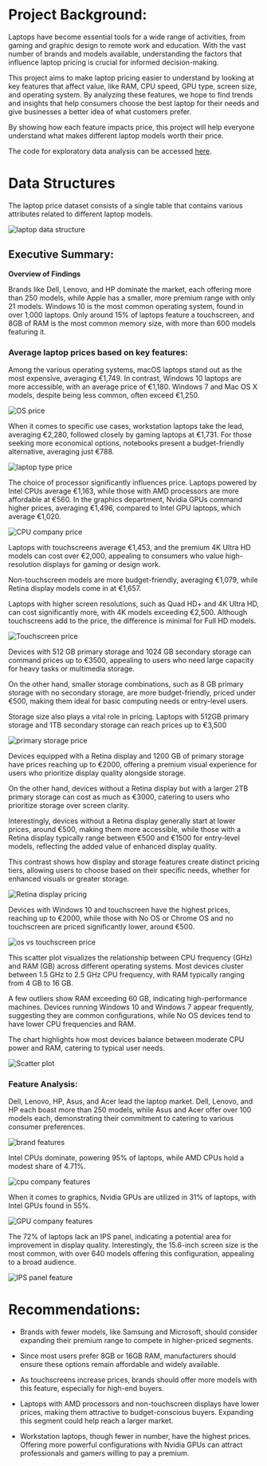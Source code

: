 # Project Background:

Laptops have become essential tools for a wide range of activities, from gaming and graphic design to remote work and education. With the vast number of brands and models available, understanding the factors that influence laptop pricing is crucial for informed decision-making.

This project aims to make laptop pricing easier to understand by looking at key features that affect value, like RAM, CPU speed, GPU type, screen size, and operating system. By analyzing these features, we hope to find trends and insights that help consumers choose the best laptop for their needs and give businesses a better idea of what customers prefer. 

By showing how each feature impacts price, this project will help everyone understand what makes different laptop models worth their price.

The code for exploratory data analysis can be accessed [here](/Exploratory_analysis.ipynb).

# Data Structures

The laptop price dataset consists of a single table that contains various attributes related to different laptop models.

![laptop data structure](/Laptop%20data%20structure.jpg)

## Executive Summary:

**Overview of Findings** 

Brands like Dell, Lenovo, and HP dominate the market, each offering more than 250 models, while Apple has a smaller, more premium range with only 21 models. Windows 10 is the most common operating system, found in over 1,000 laptops. Only around 15% of laptops feature a touchscreen, and 8GB of RAM is the most common memory size, with more than 600 models featuring it.




### Average laptop prices based on key features:

Among the various operating systems, macOS laptops stand out as the most expensive, averaging €1,749. In contrast, Windows 10 laptops are more accessible, with an average price of €1,180. Windows 7 and Mac OS X models, despite being less common, often exceed €1,250.

![OS price](/image.png)

When it comes to specific use cases, workstation laptops take the lead, averaging €2,280, followed closely by gaming laptops at €1,731. For those seeking more economical options, notebooks present a budget-friendly alternative, averaging just €788.

![laptop type price](/image-1.png)

The choice of processor significantly influences price. Laptops powered by Intel CPUs average €1,163, while those with AMD processors are more affordable at €560. In the graphics department, Nvidia GPUs command higher prices, averaging €1,496, compared to Intel GPU laptops, which average €1,020.


![CPU company price](/image-2.png)

Laptops with touchscreens average €1,453, and the premium 4K Ultra HD models can cost over €2,000, appealing to consumers who value high-resolution displays for gaming or design work.

Non-touchscreen models are more budget-friendly, averaging €1,079, while Retina display models come in at €1,657.

Laptops with higher screen resolutions, such as Quad HD+ and 4K Ultra HD, can cost significantly more, with 4K models exceeding €2,500. Although touchscreens add to the price, the difference is minimal for Full HD models.

![Touchscreen price](/image-3.png)


Devices with 512 GB primary storage and 1024 GB secondary storage can command prices up to €3500, appealing to users who need large capacity for heavy tasks or multimedia storage. 

On the other hand, smaller storage combinations, such as 8 GB primary storage with no secondary storage, are more budget-friendly, priced under €500, making them ideal for basic computing needs or entry-level users.

Storage size also plays a vital role in pricing. Laptops with 512GB primary storage and 1TB secondary storage can reach prices up to €3,500

![primary storage price](/image-8.png)

Devices equipped with a Retina display and 1200 GB of primary storage have prices reaching up to €2000, offering a premium visual experience for users who prioritize display quality alongside storage. 

On the other hand, devices without a Retina display but with a larger 2TB primary storage can cost as much as €3000, catering to users who prioritize storage over screen clarity. 

Interestingly, devices without a Retina display generally start at lower prices, around €500, making them more accessible, while those with a Retina display typically range between €500 and €1500 for entry-level models, reflecting the added value of enhanced display quality. 

This contrast shows how display and storage features create distinct pricing tiers, allowing users to choose based on their specific needs, whether for enhanced visuals or greater storage.

![Retina display pricing](/image-9.png)

Devices with Windows 10 and touchscreen have the highest prices, reaching up to €2000, while those with No OS or Chrome OS and no touchscreen are priced significantly lower, around €500.

![os vs touchscreen price](/image-10.png)

This scatter plot visualizes the relationship between CPU frequency (GHz) and RAM (GB) across different operating systems. Most devices cluster between 1.5 GHz to 2.5 GHz CPU frequency, with RAM typically ranging from 4 GB to 16 GB. 

A few outliers show RAM exceeding 60 GB, indicating high-performance machines. Devices running Windows 10 and Windows 7 appear frequently, suggesting they are common configurations, while No OS devices tend to have lower CPU frequencies and RAM. 

The chart highlights how most devices balance between moderate CPU power and RAM, catering to typical user needs.

![Scatter plot](/image-11.png)


### Feature Analysis:

Dell, Lenovo, HP, Asus, and Acer lead the laptop market. Dell, Lenovo, and HP each boast more than 250 models, while Asus and Acer offer over 100 models each, demonstrating their commitment to catering to various consumer preferences.

![brand features](/image-4.png)

Intel CPUs dominate, powering 95% of laptops, while AMD CPUs hold a modest share of 4.71%.

![cpu company features](/image-5.png)

When it comes to graphics, Nvidia GPUs are utilized in 31% of laptops, with Intel GPUs found in 55%.

![GPU company features](/image-6.png)

The 72% of laptops lack an IPS panel, indicating a potential area for improvement in display quality. Interestingly, the 15.6-inch screen size is the most common, with over 640 models offering this configuration, appealing to a broad audience.

![IPS panel feature](/image-7.png)


# Recommendations:

- Brands with fewer models, like Samsung and Microsoft, should consider expanding their premium range to compete in higher-priced segments.

- Since most users prefer 8GB or 16GB RAM, manufacturers should ensure these options remain affordable and widely available.

- As touchscreens increase prices, brands should offer more models with this feature, especially for high-end buyers.

- Laptops with AMD processors and non-touchscreen displays have lower prices, making them attractive to budget-conscious buyers. Expanding this segment could help reach a larger market.

- Workstation laptops, though fewer in number, have the highest prices. Offering more powerful configurations with Nvidia GPUs can attract professionals and gamers willing to pay a premium.